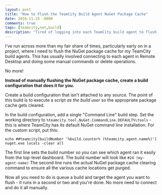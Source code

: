 ```yaml
---
layout: post
title: "How to Flush the TeamCity Build Agent NuGet Package Cache"
date: 2016-11-25 -0800
comments: true
tags: [teamcity,net,build]
description: "Tired of logging into each TeamCity build agent to flush the NuGet cache? Here's the answer."
---
```

I've run across more than my fair share of times, particularly early on in a project, where I need to flush the NuGet package cache for my TeamCity build agents. This has usually involved connecting to each agent in Remote Desktop and doing some manual commands or delete operations.

No more!

**Instead of manually flushing the NuGet package cache, create a build configuration that does it for you.**

Create a build configuration that isn't attached to any source. The point of this build is to execute a script _as the build user_ so the appropriate package cache gets cleared.

In the build configuration, add a single "Command Line" build step. Set the working directory to `%teamcity.tool.NuGet.CommandLine.DEFAULT%\tools` - this is where TeamCity has its default NuGet command line installation. For the custom script, put this:

```
echo ##teamcity[buildNumber '%build.counter% (%teamcity.agent.name%)']
nuget.exe locals -clear all
```

The first line sets the build number so you can see which agent ran it easily from the top-level dashboard. The build number will look like `#24 (my-agent-name)` The second line runs the actual NuGet package cache clearing command to ensure all the various cache locations get purged.

Now all you need to do is queue a build and target the agent you want to flush - it runs in a second or two and you're done. No more need to connect and do it all manually.